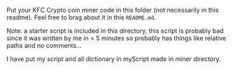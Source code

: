 Put your KFC Crypto coin miner code in this folder (not necessarily in this
readme).  Feel free to brag about it in this `README.md`.

Note: a starter script is included in this directory, this script is probably bad
since it was written by me in < 5 minutes so probably has things like relative paths
and no comments...


I have put my script and all dictionary in myScript made in miner directory.
